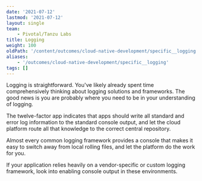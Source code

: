 ```yaml
---
date: '2021-07-12'
lastmod: '2021-07-12'
layout: single
team:
    - Pivotal/Tanzu Labs
title: Logging
weight: 100
oldPath: '/content/outcomes/cloud-native-development/specific__logging.md'
aliases:
    - '/outcomes/cloud-native-development/specific__logging'
tags: []
---
```


Logging is straightforward. You've likely already spent time comprehensively thinking about logging solutions and frameworks. The good news is you are probably where you need to be in your understanding of logging.

The twelve-factor app indicates that apps should write all standard and error log information to the standard console output, and let the cloud platform route all that knowledge to the correct central repository.

Almost every common logging framework provides a console that makes it easy to switch away from local rolling files, and let the platform do the work for you.

If your application relies heavily on a vendor-specific or custom logging framework, look into enabling console output in these environments.
